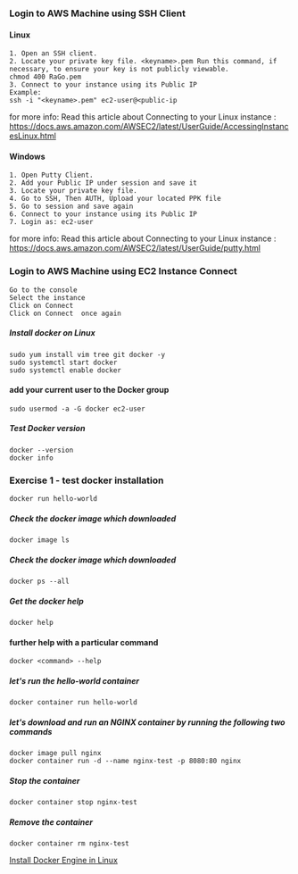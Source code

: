 ### Login to AWS Machine using SSH Client
#### Linux
```
1. Open an SSH client.
2. Locate your private key file. <keyname>.pem Run this command, if necessary, to ensure your key is not publicly viewable.
chmod 400 RaGo.pem
3. Connect to your instance using its Public IP
Example:
ssh -i "<keyname>.pem" ec2-user@<public-ip
```
for more info: Read this article about Connecting to your Linux instance : https://docs.aws.amazon.com/AWSEC2/latest/UserGuide/AccessingInstancesLinux.html
#### Windows
```
1. Open Putty Client.
2. Add your Public IP under session and save it
3. Locate your private key file.
4. Go to SSH, Then AUTH, Upload your located PPK file
5. Go to session and save again
6. Connect to your instance using its Public IP
7. Login as: ec2-user
```
for more info: Read this article about Connecting to your Linux instance : https://docs.aws.amazon.com/AWSEC2/latest/UserGuide/putty.html
### Login to AWS Machine using EC2 Instance Connect
```
Go to the console
Select the instance
Click on Connect 
Click on Connect  once again
```

##### Install docker on Linux
```
sudo yum install vim tree git docker -y
sudo systemctl start docker
sudo systemctl enable docker
```
#### add your current user to the Docker group
```
sudo usermod -a -G docker ec2-user
```
##### Test Docker version
```
docker --version
docker info
```
### Exercise 1 - test docker installation
```
docker run hello-world
```
##### Check the docker image which downloaded
```
docker image ls
```
##### Check the docker image which downloaded
```
docker ps --all
```

##### Get the docker help
```
docker help
```
#### further help with a particular command
```
docker <command> --help
```
##### let's run the hello-world container
```
docker container run hello-world
```
##### let's download and run an NGINX container by running the following two commands
```
docker image pull nginx
docker container run -d --name nginx-test -p 8080:80 nginx
```
##### Stop the container
```
docker container stop nginx-test
```
##### Remove the container
```
docker container rm nginx-test
```
[Install Docker Engine in Linux](https://docs.docker.com/engine/install/)



